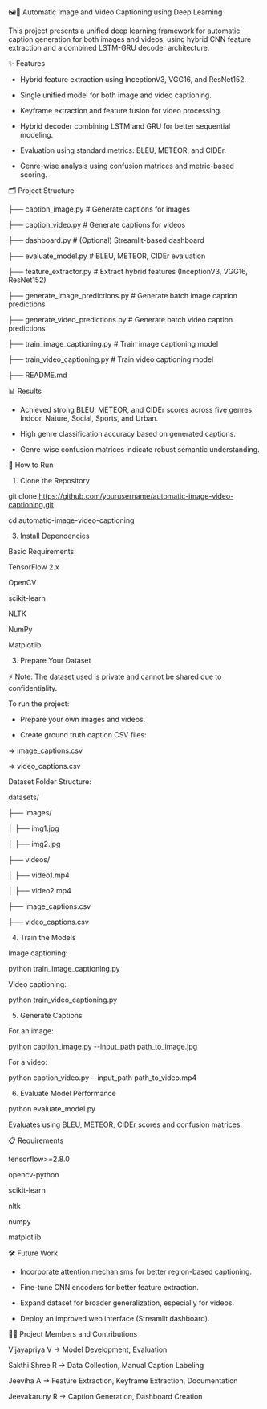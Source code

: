 🖼️🎥 Automatic Image and Video Captioning using Deep Learning

This project presents a unified deep learning framework for automatic caption generation for both images and videos, using hybrid CNN feature extraction and a combined LSTM-GRU decoder architecture.

✨ Features

* Hybrid feature extraction using InceptionV3, VGG16, and ResNet152.

* Single unified model for both image and video captioning.

* Keyframe extraction and feature fusion for video processing.

* Hybrid decoder combining LSTM and GRU for better sequential modeling.

* Evaluation using standard metrics: BLEU, METEOR, and CIDEr.

* Genre-wise analysis using confusion matrices and metric-based scoring.

🗂️ Project Structure

├── caption_image.py              # Generate captions for images

├── caption_video.py              # Generate captions for videos

├── dashboard.py                  # (Optional) Streamlit-based dashboard

├── evaluate_model.py             # BLEU, METEOR, CIDEr evaluation

├── feature_extractor.py          # Extract hybrid features (InceptionV3, VGG16, ResNet152)

├── generate_image_predictions.py # Generate batch image caption predictions

├── generate_video_predictions.py # Generate batch video caption predictions

├── train_image_captioning.py     # Train image captioning model

├── train_video_captioning.py     # Train video captioning model

├── README.md

📊 Results

* Achieved strong BLEU, METEOR, and CIDEr scores across five genres: Indoor, Nature, Social, Sports, and Urban.

* High genre classification accuracy based on generated captions.

* Genre-wise confusion matrices indicate robust semantic understanding.

🚀 How to Run

1. Clone the Repository

git clone https://github.com/yourusername/automatic-image-video-captioning.git

cd automatic-image-video-captioning

3. Install Dependencies

Basic Requirements:

TensorFlow 2.x

OpenCV

scikit-learn

NLTK

NumPy

Matplotlib

3. Prepare Your Dataset
   
⚡ Note:
The dataset used is private and cannot be shared due to confidentiality.

To run the project:

* Prepare your own images and videos.

* Create ground truth caption CSV files:

=> image_captions.csv

=> video_captions.csv

Dataset Folder Structure:

datasets/

├── images/

│   ├── img1.jpg

│   ├── img2.jpg

├── videos/

│   ├── video1.mp4

│   ├── video2.mp4

├── image_captions.csv

├── video_captions.csv

4. Train the Models
   
Image captioning:

python train_image_captioning.py

Video captioning:

python train_video_captioning.py


5. Generate Captions
   
For an image:

python caption_image.py --input_path path_to_image.jpg

For a video:

python caption_video.py --input_path path_to_video.mp4


6. Evaluate Model Performance
   
python evaluate_model.py

Evaluates using BLEU, METEOR, CIDEr scores and confusion matrices.

📋 Requirements

tensorflow>=2.8.0

opencv-python

scikit-learn

nltk

numpy

matplotlib


🛠️ Future Work

* Incorporate attention mechanisms for better region-based captioning.

* Fine-tune CNN encoders for better feature extraction.

* Expand dataset for broader generalization, especially for videos.

* Deploy an improved web interface (Streamlit dashboard).



👨‍💻 Project Members and Contributions


Vijayapriya V	 -> Model Development, Evaluation

Sakthi Shree R -> Data Collection, Manual Caption Labeling

Jeeviha A	     -> Feature Extraction, Keyframe Extraction, Documentation

Jeevakaruny R  -> Caption Generation, Dashboard Creation

